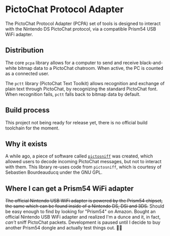 # PictoChat Protocol Adapter
The PictoChat Protocol Adapter (PCPA) set of tools is designed to interact with the Nintendo DS PictoChat protocol, via a compatible Prism54 USB WiFi adapter.

## Distribution
The core `pcpa` library allows for a computer to send and receive black-and-white bitmap data to a PictoChat chatroom. When active, the PC is counted as a connected user.

The `pctt` library (PictoChat Text Toolkit) allows recognition and exchange of plain text through PictoChat, by recognizing the standard PictoChat font. When recognition fails, `pctt` falls back to bitmap data by default.

## Build process
This project not being ready for release yet, there is no official build toolchain for the moment.

## Why it exists
A while ago, a piece of software called [`pictosniff`](https://web.archive.org/web/20070630075933/lekernel.lya-fr.com/pictosniff.html) was created, which allowed users to decode incoming PictoChat messages, but not to interact with them. This library re-uses code from `pictosniff`, which is courtesy of Sebastien Bourdeauducq under the GNU GPL.

## Where I can get a Prism54 WiFi adapter
~~The official Nintendo USB WiFi adapter is powered by the Prism54 chipset, the same which can be found inside of a Nintendo DS, DSi and 3DS.~~
Should be easy enough to find by looking for "Prism54" on Amazon. Bought an official Nintendo USB WiFi adapter and realized I'm a dunce and it, in fact, _can't_ sniff PictoChat packets. Development is paused until I decide to buy another Prism54 dongle and actually test things out. 🤦‍♂️
